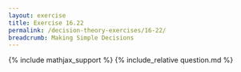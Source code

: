 ```yaml
---
layout: exercise
title: Exercise 16.22
permalink: /decision-theory-exercises/16-22/
breadcrumb: Making Simple Decisions
---
```


{% include mathjax_support %}
{% include_relative question.md %}
